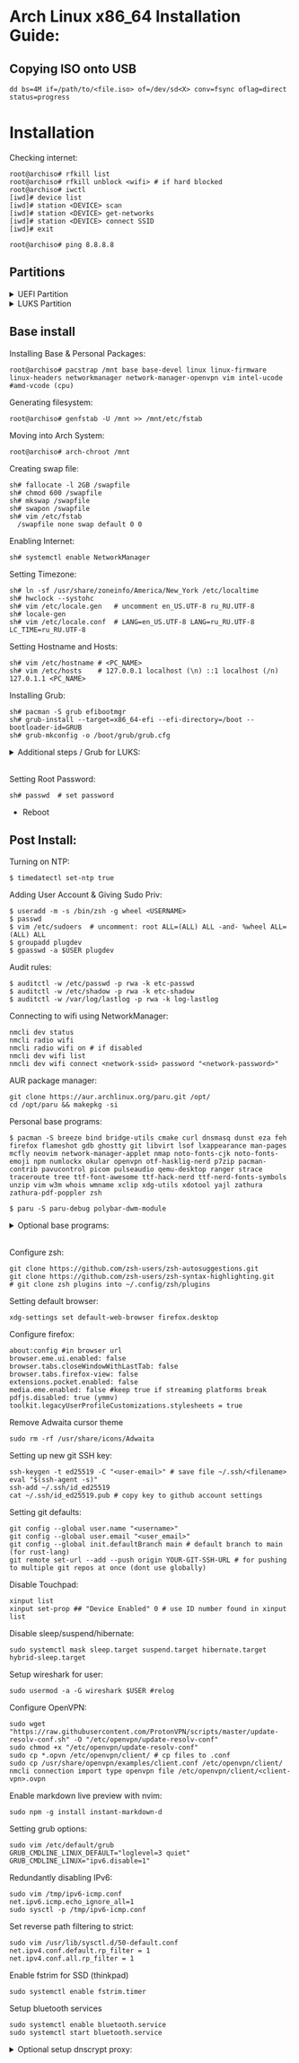# Arch Linux x86_64 Installation Guide:

## Copying ISO onto USB
```
dd bs=4M if=/path/to/<file.iso> of=/dev/sd<X> conv=fsync oflag=direct status=progress
```


# Installation

Checking internet:
```shell
root@archiso# rfkill list
root@archiso# rfkill unblock <wifi> # if hard blocked
root@archiso# iwctl
[iwd]# device list
[iwd]# station <DEVICE> scan
[iwd]# station <DEVICE> get-networks
[iwd]# station <DEVICE> connect SSID
[iwd]# exit

root@archiso# ping 8.8.8.8
```
## Partitions
<details><summary> UEFI Partition</summary><br>

Verify Drives:
```shell
root@archiso# lsblk
```

Delete & List Partitions:
```shell
root@archiso# fdisk /dev/sda
  - d
  - 3
  - d
  - 2
  - d
  - 1
  - p   # list partitions
```

Create Partitions:
```shell
  - n   # new partition
  - (enter)
  - (enter)
  - +512M
  - -Y

  - n
  - (enter)
  - (enter)
  - +90G
  - Y

  - n
  - (enter)
  - (enter)
  - (enter)
  - Y

  - w   # wipe partitions
```

Verify New Partitions:
```shell
root@archiso# lsblk
```

Make filesystem:
```shell
root@archiso# mkfs.ext4 /dev/sda3
root@archiso# mkfs.ext4 /dev/sda2
root@archiso# mkfs.fat -F32 /dev/sda1
```

Mount partitions:
```shell
root@archiso# mount /dev/sda2 /mnt
root@archiso# mkdir -p /mnt/{boot,home}
root@archiso# mount /dev/sda1 /mnt/boot
root@archiso# mount /dev/sda3 /mnt/home
```

Verify Drives:
```shell
root@archiso# lsblk
```


</details>


<details><summary> LUKS Partition</summary><br>

Verify Drives:
```shell
root@archiso# lsblk
```

Delete & List Partitions:
```shell
root@archiso# gdisk /dev/sda
  - d
  - 3
  - d
  - 2
  - d
  - 1
  - p   # list partitions
```

Create Partitions:
```shell
  - n   # new partition
  - (enter)
  - (enter)
  - +512M    # 200-300M should be good
  - List
  - efi
  - ef00

  - n
  - (enter)
  - (enter)
  - (enter)
  - Y

  - w   # wipe partitions
```

Verify New Partitions:
```shell
root@archiso# lsblk
```

Encrypting Parititon:
```shell
root@archiso# cryptsetup -y -v luksFormat /dev/sda2
```

Formatting partition:
```shell
root@archiso# cryptsetup open /dev/sda2 cryptroot
```

Make filesystem:
```shell
root@archiso# mkfs.ext4 /dev/mapper/cryptroot
root@archiso# mkfs.fat -F32 /dev/sda1
```

Mount partitions:
```shell
root@archiso# mount /dev/mapper/cryptroot /mnt
root@archiso# mkdir /mnt/boot
root@archiso# mount /dev/sda1 /mnt/boot
```

Verify Drives:
```shell
root@archiso# lsblk
```

</details>


## Base install 
Installing Base & Personal Packages:
```shell
root@archiso# pacstrap /mnt base base-devel linux linux-firmware linux-headers networkmanager network-manager-openvpn vim intel-ucode #amd-vcode (cpu)
```

Generating filesystem:
```shell
root@archiso# genfstab -U /mnt >> /mnt/etc/fstab
```

Moving into Arch System:
```shell
root@archiso# arch-chroot /mnt
```

Creating swap file:
```shell
sh# fallocate -l 2GB /swapfile
sh# chmod 600 /swapfile
sh# mkswap /swapfile
sh# swapon /swapfile
sh# vim /etc/fstab
  /swapfile none swap default 0 0
```

Enabling Internet:
```shell
sh# systemctl enable NetworkManager
```

Setting Timezone:
```shell
sh# ln -sf /usr/share/zoneinfo/America/New_York /etc/localtime
sh# hwclock --systohc
sh# vim /etc/locale.gen   # uncomment en_US.UTF-8 ru_RU.UTF-8
sh# locale-gen
sh# vim /etc/locale.conf  # LANG=en_US.UTF-8 LANG=ru_RU.UTF-8 LC_TIME=ru_RU.UTF-8
```

Setting Hostname and Hosts:
```shell
sh# vim /etc/hostname # <PC_NAME>
sh# vim /etc/hosts    # 127.0.0.1 localhost (\n) ::1 localhost (/n) 127.0.1.1 <PC_NAME>
```

Installing Grub:
```shell
sh# pacman -S grub efibootmgr
sh# grub-install --target=x86_64-efi --efi-directory=/boot --bootloader-id=GRUB
sh# grub-mkconfig -o /boot/grub/grub.cfg
```

<details><summary> Additional steps / Grub for LUKS:</summary>
Setting up kernel hooks for encryption:

```shell
sh# vim /etc/mkinitcpio.conf # find hooks line
  HOOKS=(base udev autodetect keyboard keymap modconf block encrypt filesystems)
sh# mkinitcpio -p linux
```

```shell
sh# blkid
 > UUID="need-this-id"
sh# blkid |tee -a uuid 
sh# vim /etc/default/grub 
  GRUB_CMDLINE_LINUX="cryptdevice=UUID=need-this-id:cryptroot root=/dev/mapper/cryptroot"
sh# grub-mkconfig -o /boot/grub/grub.cfg
```
</details><br>

Setting Root Password:
```shell
sh# passwd  # set password
```

- Reboot

## Post Install:
Turning on NTP:
```shell
$ timedatectl set-ntp true
```

Adding User Account & Giving Sudo Priv:
```shell
$ useradd -m -s /bin/zsh -g wheel <USERNAME>
$ passwd
$ vim /etc/sudoers  # uncomment: root ALL=(ALL) ALL -and- %wheel ALL=(ALL) ALL
$ groupadd plugdev
$ gpasswd -a $USER plugdev
```

Audit rules:
```shell
$ auditctl -w /etc/passwd -p rwa -k etc-passwd
$ auditctl -w /etc/shadow -p rwa -k etc-shadow
$ auditctl -w /var/log/lastlog -p rwa -k log-lastlog
```

Connecting to wifi using NetworkManager:
```shell
nmcli dev status
nmcli radio wifi
nmcli radio wifi on # if disabled
nmcli dev wifi list
nmcli dev wifi connect <network-ssid> password "<network-password>"
```

AUR package manager:
```shell
git clone https://aur.archlinux.org/paru.git /opt/
cd /opt/paru && makepkg -si 
```

Personal base programs:
```shell
$ pacman -S breeze bind bridge-utils cmake curl dnsmasq dunst eza feh firefox flameshot gdb ghostty git libvirt lsof lxappearance man-pages mcfly neovim network-manager-applet nmap noto-fonts-cjk noto-fonts-emoji npm numlockx okular openvpn otf-hasklig-nerd p7zip pacman-contrib pavucontrol picom pulseaudio qemu-desktop ranger strace traceroute tree ttf-font-awesome ttf-hack-nerd ttf-nerd-fonts-symbols unzip vim w3m whois wmname xclip xdg-utils xdotool yajl zathura zathura-pdf-poppler zsh
```

```shell
$ paru -S paru-debug polybar-dwm-module 
```

<details><summary>Optional base programs:</summary>

```shell
$ pacman -S acpi adobe-source-code-pro-fonts binutils bluez bluez-utils blueman btop dmidecode dnscrypt-proxy gsfonts gucharmap imagemagick jsoncpp network-manager-applet nitrogen nm-connection-manager nodejs openresolv playerctl pulseaudio-bluetooth python-yaml resolconf tldr tlp tmux ttf-fira-code ttf-jetbrains-mono xdotool xorg-xmag
```

RE/dev programs:
```shell
arp-scan capstone checksec ctags ghidra iaito jdk11-openjdk lynis nasm net-tools radare2 rkhunter valgrind wireshark-cli wireshark-qt 
```
</details><br>

Configure zsh: 
```shell
git clone https://github.com/zsh-users/zsh-autosuggestions.git
git clone https://github.com/zsh-users/zsh-syntax-highlighting.git
# git clone zsh plugins into ~/.config/zsh/plugins
```

Setting default browser:
```shell 
xdg-settings set default-web-browser firefox.desktop
```

Configure firefox:
```shell
about:config #in browser url
browser.eme.ui.enabled: false
browser.tabs.closeWindowWithLastTab: false
browser.tabs.firefox-view: false
extensions.pocket.enabled: false
media.eme.enabled: false #keep true if streaming platforms break
pdfjs.disabled: true (ymmv)
toolkit.legacyUserProfileCustomizations.stylesheets = true
```

Remove Adwaita cursor theme
```shell
sudo rm -rf /usr/share/icons/Adwaita
```

Setting up new git SSH key:
```shell
ssh-keygen -t ed25519 -C "<user-email>" # save file ~/.ssh/<filename>
eval "$(ssh-agent -s)"
ssh-add ~/.ssh/id_ed25519
cat ~/.ssh/id_ed25519.pub # copy key to github account settings
```

Setting git defaults:
```shell
git config --global user.name "<username>"
git config --global user.email "<user_email>"
git config --global init.defaultBranch main # default branch to main (for rust-lang)
git remote set-url --add --push origin YOUR-GIT-SSH-URL # for pushing to multiple git repos at once (dont use globally)
```

Disable Touchpad:
```shell
xinput list
xinput set-prop ## "Device Enabled" 0 # use ID number found in xinput list
```

Disable sleep/suspend/hibernate:
```shell
sudo systemctl mask sleep.target suspend.target hibernate.target hybrid-sleep.target
```

Setup wireshark for user:
```shell
sudo usermod -a -G wireshark $USER #relog
```

Configure OpenVPN:
```shell
sudo wget "https://raw.githubusercontent.com/ProtonVPN/scripts/master/update-resolv-conf.sh" -O "/etc/openvpn/update-resolv-conf"
sudo chmod +x "/etc/openvpn/update-resolv-conf"
sudo cp *.opvn /etc/openvpn/client/ # cp files to .conf
sudo cp /usr/share/openvpn/examples/client.conf /etc/openvpn/client/
nmcli connection import type openvpn file /etc/openvpn/client/<client-vpn>.ovpn
```

Enable markdown live preview with nvim:
```shell
sudo npm -g install instant-markdown-d
```

Setting grub options:
```shell
sudo vim /etc/default/grub
GRUB_CMDLINE_LINUX_DEFAULT="loglevel=3 quiet"
GRUB_CMDLINE_LINUX="ipv6.disable=1"
```

Redundantly disabling IPv6:
```shell
sudo vim /tmp/ipv6-icmp.conf
net.ipv6.icmp.echo_ignore_all=1
sudo sysctl -p /tmp/ipv6-icmp.conf 
```

Set reverse path filtering to strict:
```shell
sudo vim /usr/lib/sysctl.d/50-default.conf
net.ipv4.conf.default.rp_filter = 1
net.ipv4.conf.all.rp_filter = 1
```

Enable fstrim for SSD (thinkpad)
```shell
sudo systemctl enable fstrim.timer
```

Setup bluetooth services
```shell
sudo systemctl enable bluetooth.service
sudo systemctl start bluetooth.service
```

<details><summary>Optional setup dnscrypt proxy:</summary>

```shell
sudo vim /etc/dnscrypt-proxy/dnscrypt-proxy.toml # uncomment server_names
```

```shell
sudo vim /etc/NetworkManager/conf.d/dns.conf
[main]
dns=none
```

```shell
sudo cp /etc/resolv.conf resolv.conf.bak
sudo rm /etc/resolv.conf && nvim resolv.conf
nameserver 127.0.0.1
options edns0
````

```shell
sudo systemctl start dnscrypt-proxy.service
sudo systemctl enable dnscrypt-proxy-service
# use dnsleaktest.com to check for leaks
```
</details><br>
